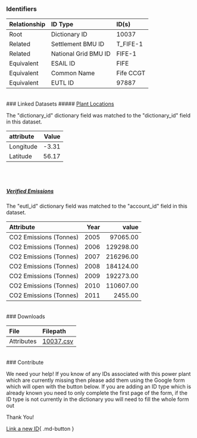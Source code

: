 ### Identifiers

| Relationship   | ID Type              | ID(s)     |
|:---------------|:---------------------|:----------|
| Root           | Dictionary ID        | 10037     |
| Related        | Settlement BMU ID    | T_FIFE-1  |
| Related        | National Grid BMU ID | FIFE-1    |
| Equivalent     | ESAIL ID             | FIFE      |
| Equivalent     | Common Name          | Fife CCGT |
| Equivalent     | EUTL ID              | 97887     |

<br>
### Linked Datasets
##### <a href="https://osuked.github.io/Power-Station-Dictionary/datasets/plant-locations">Plant Locations</a>



The "dictionary_id" dictionary field was matched to the "dictionary_id" field in this dataset.

| attribute   |   Value |
|:------------|--------:|
| Longitude   |   -3.31 |
| Latitude    |   56.17 |

<br><br>
##### <a href="https://osuked.github.io/Power-Station-Dictionary/datasets/verified-emissions">Verified Emissions</a>



The "eutl_id" dictionary field was matched to the "account_id" field in this dataset.

| Attribute              |   Year |     value |
|:-----------------------|-------:|----------:|
| CO2 Emissions (Tonnes) |   2005 |  97065.00 |
| CO2 Emissions (Tonnes) |   2006 | 129298.00 |
| CO2 Emissions (Tonnes) |   2007 | 216296.00 |
| CO2 Emissions (Tonnes) |   2008 | 184124.00 |
| CO2 Emissions (Tonnes) |   2009 | 192273.00 |
| CO2 Emissions (Tonnes) |   2010 | 110607.00 |
| CO2 Emissions (Tonnes) |   2011 |   2455.00 |


<br>
### Downloads


| File       | Filepath                                                                              |
|:-----------|:--------------------------------------------------------------------------------------|
| Attributes | [10037.csv](https://osuked.github.io/Power-Station-Dictionary/object_attrs/10037.csv) |


<br>
### Contribute

We need your help! If you know of any IDs associated with this power plant which are currently missing then please add them using the Google form which will open with the button below. If you are adding an ID type which is already known you need to only complete the first page of the form, if the ID type is not currently in the dictionary you will need to fill the whole form out

Thank You!

[Link a new ID](https://docs.google.com/forms/d/e/1FAIpQLSc5jRsQ7NgiLLXbwo9PUdwTQyuqbRwThltG56-o6NVSe7E_nw/viewform?usp=pp_url&entry.251912331=10037){ .md-button }